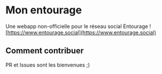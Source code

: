 # Mon entourage

Une webapp non-officielle pour le réseau social Entourage ![https://www.entourage.social](https://www.entourage.social)

## Comment contribuer

PR et Issues sont les bienvenues ;)